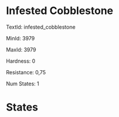 # Infested Cobblestone

TextId: infested_cobblestone

MinId: 3979

MaxId: 3979

Hardness: 0

Resistance: 0,75


Num States: 1

# States
```

```